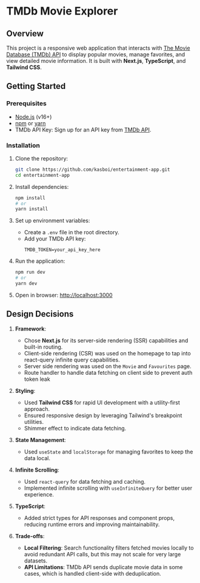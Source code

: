 # **TMDb Movie Explorer**

## **Overview**

This project is a responsive web application that interacts with [The Movie Database (TMDb) API](https://developers.themoviedb.org/3) to display popular movies, manage favorites, and view detailed movie information. It is built with **Next.js**, **TypeScript**, and **Tailwind CSS**.

## **Getting Started**

### **Prerequisites**

- [Node.js](https://nodejs.org/) (v16+)
- [npm](https://www.npmjs.com/) or [yarn](https://yarnpkg.com/)
- TMDb API Key: Sign up for an API key from [TMDb API](https://developers.themoviedb.org/3/getting-started/introduction).

### **Installation**

1. Clone the repository:

   ```bash
   git clone https://github.com/kasboi/entertainment-app.git
   cd entertainment-app
   ```

2. Install dependencies:

   ```bash
   npm install
   # or
   yarn install
   ```

3. Set up environment variables:

   - Create a `.env` file in the root directory.
   - Add your TMDb API key:
     ```env
     TMDB_TOKEN=your_api_key_here
     ```

4. Run the application:

   ```bash
   npm run dev
   # or
   yarn dev
   ```

5. Open in browser: [http://localhost:3000](http://localhost:3000)

## **Design Decisions**

1. **Framework**:

   - Chose **Next.js** for its server-side rendering (SSR) capabilities and built-in routing.
   - Client-side rendering (CSR) was used on the homepage to tap into react-query infinite query capabilities.
   - Server side rendering was used on the `Movie` and `Favourites` page.
   - Route handler to handle data fetching on client side to prevent auth token leak

2. **Styling**:

   - Used **Tailwind CSS** for rapid UI development with a utility-first approach.
   - Ensured responsive design by leveraging Tailwind's breakpoint utilities.
   - Shimmer effect to indicate data fetching.

3. **State Management**:

   - Used `useState` and `localStorage` for managing favorites to keep the data local.

4. **Infinite Scrolling**:

   - Used `react-query` for data fetching and caching.
   - Implemented infinite scrolling with `useInfiniteQuery` for better user experience.

5. **TypeScript**:

   - Added strict types for API responses and component props, reducing runtime errors and improving maintainability.

6. **Trade-offs**:
   - **Local Filtering**: Search functionality filters fetched movies locally to avoid redundant API calls, but this may not scale for very large datasets.
   - **API Limitations**: TMDb API sends duplicate movie data in some cases, which is handled client-side with deduplication.
